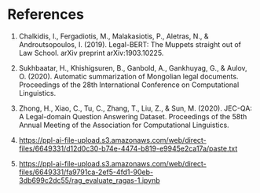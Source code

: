 
# References

1. Chalkidis, I., Fergadiotis, M., Malakasiotis, P., Aletras, N., & Androutsopoulos, I. (2019). Legal-BERT: The Muppets straight out of Law School. arXiv preprint arXiv:1903.10225.
2. Sukhbaatar, H., Khishigsuren, B., Ganbold, A., Gankhuyag, G., & Aulov, O. (2020). Automatic summarization of Mongolian legal documents. Proceedings of the 28th International Conference on Computational Linguistics.
3. Zhong, H., Xiao, C., Tu, C., Zhang, T., Liu, Z., & Sun, M. (2020). JEC-QA: A Legal-domain Question Answering Dataset. Proceedings of the 58th Annual Meeting of the Association for Computational Linguistics.

4. https://ppl-ai-file-upload.s3.amazonaws.com/web/direct-files/6649331/d12d0c30-b74e-4474-b819-e9945e2ca17a/paste.txt

5. https://ppl-ai-file-upload.s3.amazonaws.com/web/direct-files/6649331/fa9791ca-2ef5-4fd1-90eb-3db699c2dc55/rag_evaluate_ragas-1.ipynb


